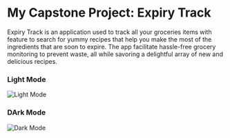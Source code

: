 # My Capstone Project: Expiry Track

Expiry Track is an application used to track all your groceries items with feature to search for yummy recipes that help you make the most of the ingredients that are soon to expire. The app facilitate hassle-free grocery monitoring to prevent waste, all while savoring a delightful array of new and delicious recipes.

### Light Mode
![Light Mode](https://github.com/NirachaMarchett/capstone-expiration-tracking-app/assets/135506311/1485103b-469e-4d64-a7da-df592361d254)

### DArk Mode

![Dark Mode](https://github.com/NirachaMarchett/capstone-expiration-tracking-app/assets/135506311/13e45716-efc9-4c10-a15f-e3b1832e7028)

